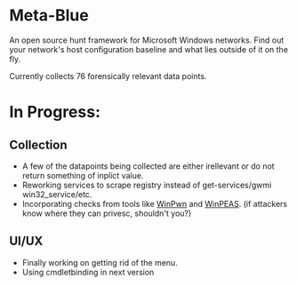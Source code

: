 # Meta-Blue
An open source hunt framework for Microsoft Windows networks. Find out your network's host configuration baseline and what lies outside of it on the fly. 

Currently collects 76 forensically relevant data points.

# In Progress:

## Collection
 - A few of the datapoints being collected are either irellevant or do not return something of inplict value.
 - Reworking services to scrape registry instead of get-services/gwmi win32_service/etc.
 - Incorporating checks from tools like [WinPwn](https://github.com/S3cur3Th1sSh1t/WinPwn) and [WinPEAS](https://github.com/peass-ng/PEASS-ng/tree/master/winPEAS). (if attackers know where they can privesc, shouldn't you?)

## UI/UX
 - Finally working on getting rid of the menu.
 - Using cmdletbinding in next version
